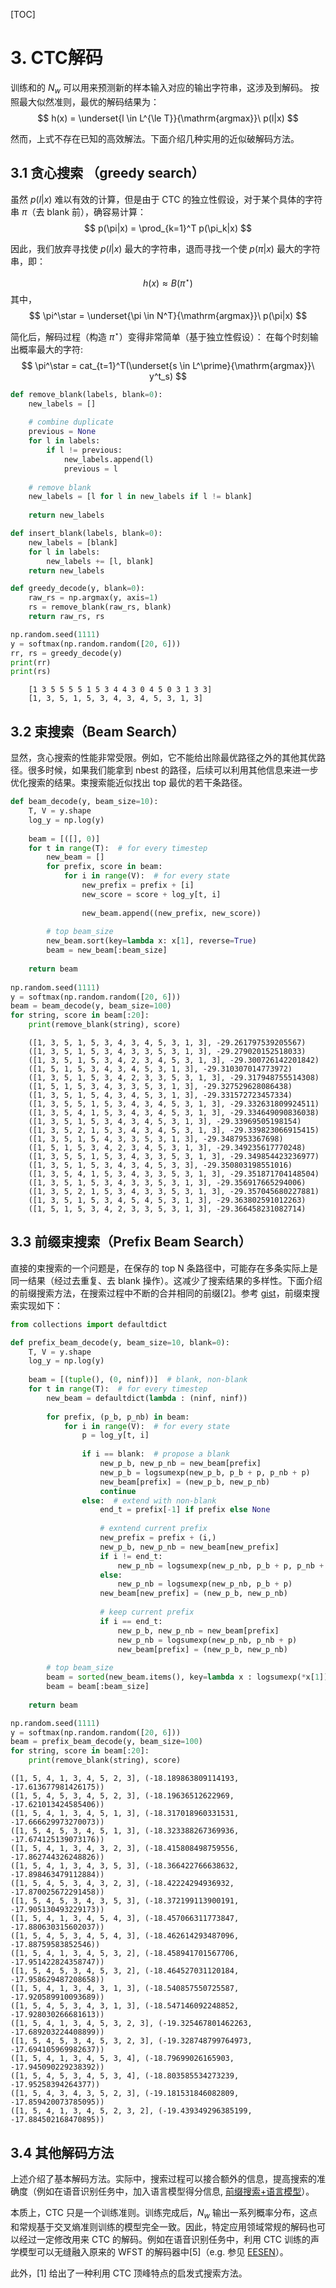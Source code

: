 [TOC]

# 3. CTC解码
训练和的 $N_w$ 可以用来预测新的样本输入对应的输出字符串，这涉及到解码。
按照最大似然准则，最优的解码结果为：
$$
h(x) = \underset{l \in L^{\le T}}{\mathrm{argmax}}\ p(l|x)
$$

然而，上式不存在已知的高效解法。下面介绍几种实用的近似破解码方法。

## 3.1 贪心搜索 （greedy search）
虽然 $p(l|x)$ 难以有效的计算，但是由于 CTC 的独立性假设，对于某个具体的字符串 $\pi$（去 blank 前），确容易计算：
$$
p(\pi|x) = \prod_{k=1}^T p(\pi_k|x)
$$

因此，我们放弃寻找使 $p(l|x)$ 最大的字符串，退而寻找一个使 $p(\pi|x)$ 最大的字符串，即：

$$
h(x) \approx B(\pi^\star)
$$
其中，
$$
\pi^\star = \underset{\pi \in N^T}{\mathrm{argmax}}\ p(\pi|x)
$$

简化后，解码过程（构造 $\pi^\star$）变得非常简单（基于独立性假设）： 在每个时刻输出概率最大的字符:
$$
\pi^\star = cat_{t=1}^T(\underset{s \in L^\prime}{\mathrm{argmax}}\ y^t_s)
$$





```python
def remove_blank(labels, blank=0):
    new_labels = []
    
    # combine duplicate
    previous = None
    for l in labels:
        if l != previous:
            new_labels.append(l)
            previous = l
            
    # remove blank     
    new_labels = [l for l in new_labels if l != blank]
    
    return new_labels

def insert_blank(labels, blank=0):
    new_labels = [blank]
    for l in labels:
        new_labels += [l, blank]
    return new_labels

def greedy_decode(y, blank=0):
    raw_rs = np.argmax(y, axis=1)
    rs = remove_blank(raw_rs, blank)
    return raw_rs, rs

np.random.seed(1111)
y = softmax(np.random.random([20, 6]))
rr, rs = greedy_decode(y)
print(rr)
print(rs)
```

```
    [1 3 5 5 5 5 1 5 3 4 4 3 0 4 5 0 3 1 3 3]
    [1, 3, 5, 1, 5, 3, 4, 3, 4, 5, 3, 1, 3]
```

## 3.2 束搜索（Beam Search）
显然，贪心搜索的性能非常受限。例如，它不能给出除最优路径之外的其他其优路径。很多时候，如果我们能拿到 nbest 的路径，后续可以利用其他信息来进一步优化搜索的结果。束搜索能近似找出 top 最优的若干条路径。


```python
def beam_decode(y, beam_size=10):
    T, V = y.shape
    log_y = np.log(y)
    
    beam = [([], 0)]
    for t in range(T):  # for every timestep
        new_beam = []
        for prefix, score in beam:
            for i in range(V):  # for every state
                new_prefix = prefix + [i]
                new_score = score + log_y[t, i]
                
                new_beam.append((new_prefix, new_score))
                
        # top beam_size
        new_beam.sort(key=lambda x: x[1], reverse=True)
        beam = new_beam[:beam_size]
        
    return beam
    
np.random.seed(1111)
y = softmax(np.random.random([20, 6]))
beam = beam_decode(y, beam_size=100)
for string, score in beam[:20]:
    print(remove_blank(string), score)
```

```
    ([1, 3, 5, 1, 5, 3, 4, 3, 4, 5, 3, 1, 3], -29.261797539205567)
    ([1, 3, 5, 1, 5, 3, 4, 3, 3, 5, 3, 1, 3], -29.279020152518033)
    ([1, 3, 5, 1, 5, 3, 4, 2, 3, 4, 5, 3, 1, 3], -29.300726142201842)
    ([1, 5, 1, 5, 3, 4, 3, 4, 5, 3, 1, 3], -29.310307014773972)
    ([1, 3, 5, 1, 5, 3, 4, 2, 3, 3, 5, 3, 1, 3], -29.317948755514308)
    ([1, 5, 1, 5, 3, 4, 3, 3, 5, 3, 1, 3], -29.327529628086438)
    ([1, 3, 5, 1, 5, 4, 3, 4, 5, 3, 1, 3], -29.331572723457334)
    ([1, 3, 5, 5, 1, 5, 3, 4, 3, 4, 5, 3, 1, 3], -29.332631809924511)
    ([1, 3, 5, 4, 1, 5, 3, 4, 3, 4, 5, 3, 1, 3], -29.334649090836038)
    ([1, 3, 5, 1, 5, 3, 4, 3, 4, 5, 3, 1, 3], -29.33969505198154)
    ([1, 3, 5, 2, 1, 5, 3, 4, 3, 4, 5, 3, 1, 3], -29.339823066915415)
    ([1, 3, 5, 1, 5, 4, 3, 3, 5, 3, 1, 3], -29.3487953367698)
    ([1, 5, 1, 5, 3, 4, 2, 3, 4, 5, 3, 1, 3], -29.349235617770248)
    ([1, 3, 5, 5, 1, 5, 3, 4, 3, 3, 5, 3, 1, 3], -29.349854423236977)
    ([1, 3, 5, 1, 5, 3, 4, 3, 4, 5, 3, 3], -29.350803198551016)
    ([1, 3, 5, 4, 1, 5, 3, 4, 3, 3, 5, 3, 1, 3], -29.351871704148504)
    ([1, 3, 5, 1, 5, 3, 4, 3, 3, 5, 3, 1, 3], -29.356917665294006)
    ([1, 3, 5, 2, 1, 5, 3, 4, 3, 3, 5, 3, 1, 3], -29.357045680227881)
    ([1, 3, 5, 1, 5, 3, 4, 5, 4, 5, 3, 1, 3], -29.363802591012263)
    ([1, 5, 1, 5, 3, 4, 2, 3, 3, 5, 3, 1, 3], -29.366458231082714)
```

## 3.3 前缀束搜索（Prefix Beam Search）
直接的束搜索的一个问题是，在保存的 top N 条路径中，可能存在多条实际上是同一结果（经过去重复、去 blank 操作）。这减少了搜索结果的多样性。下面介绍的前缀搜索方法，在搜索过程中不断的合并相同的前缀[2]。参考 [gist](https://gist.github.com/awni/56369a90d03953e370f3964c826ed4b0)，前缀束搜索实现如下：


```python
from collections import defaultdict

def prefix_beam_decode(y, beam_size=10, blank=0):
    T, V = y.shape
    log_y = np.log(y)
    
    beam = [(tuple(), (0, ninf))]  # blank, non-blank
    for t in range(T):  # for every timestep
        new_beam = defaultdict(lambda : (ninf, ninf))
             
        for prefix, (p_b, p_nb) in beam:
            for i in range(V):  # for every state
                p = log_y[t, i]
                
                if i == blank:  # propose a blank
                    new_p_b, new_p_nb = new_beam[prefix]
                    new_p_b = logsumexp(new_p_b, p_b + p, p_nb + p)
                    new_beam[prefix] = (new_p_b, new_p_nb)
                    continue
                else:  # extend with non-blank
                    end_t = prefix[-1] if prefix else None
                    
                    # exntend current prefix
                    new_prefix = prefix + (i,)
                    new_p_b, new_p_nb = new_beam[new_prefix]
                    if i != end_t:
                        new_p_nb = logsumexp(new_p_nb, p_b + p, p_nb + p)
                    else:
                        new_p_nb = logsumexp(new_p_nb, p_b + p)
                    new_beam[new_prefix] = (new_p_b, new_p_nb)
                    
                    # keep current prefix
                    if i == end_t:
                        new_p_b, new_p_nb = new_beam[prefix]
                        new_p_nb = logsumexp(new_p_nb, p_nb + p)
                        new_beam[prefix] = (new_p_b, new_p_nb)
                
        # top beam_size
        beam = sorted(new_beam.items(), key=lambda x : logsumexp(*x[1]), reverse=True)
        beam = beam[:beam_size]
        
    return beam

np.random.seed(1111)
y = softmax(np.random.random([20, 6]))
beam = prefix_beam_decode(y, beam_size=100)
for string, score in beam[:20]:
    print(remove_blank(string), score)
```

    ([1, 5, 4, 1, 3, 4, 5, 2, 3], (-18.189863809114193, -17.613677981426175))
    ([1, 5, 4, 5, 3, 4, 5, 2, 3], (-18.19636512622969, -17.621013424585406))
    ([1, 5, 4, 1, 3, 4, 5, 1, 3], (-18.317018960331531, -17.666629973270073))
    ([1, 5, 4, 5, 3, 4, 5, 1, 3], (-18.323388267369936, -17.674125139073176))
    ([1, 5, 4, 1, 3, 4, 3, 2, 3], (-18.415808498759556, -17.862744326248826))
    ([1, 5, 4, 1, 3, 4, 3, 5, 3], (-18.366422766638632, -17.898463479112884))
    ([1, 5, 4, 5, 3, 4, 3, 2, 3], (-18.42224294936932, -17.870025672291458))
    ([1, 5, 4, 5, 3, 4, 3, 5, 3], (-18.372199113900191, -17.905130493229173))
    ([1, 5, 4, 1, 3, 4, 5, 4, 3], (-18.457066311773847, -17.880630315602037))
    ([1, 5, 4, 5, 3, 4, 5, 4, 3], (-18.462614293487096, -17.88759583852546))
    ([1, 5, 4, 1, 3, 4, 5, 3, 2], (-18.458941701567706, -17.951422824358747))
    ([1, 5, 4, 5, 3, 4, 5, 3, 2], (-18.464527031120184, -17.958629487208658))
    ([1, 5, 4, 1, 3, 4, 3, 1, 3], (-18.540857550725587, -17.920589910093689))
    ([1, 5, 4, 5, 3, 4, 3, 1, 3], (-18.547146092248852, -17.928030266681613))
    ([1, 5, 4, 1, 3, 4, 5, 3, 2, 3], (-19.325467801462263, -17.689203224408899))
    ([1, 5, 4, 5, 3, 4, 5, 3, 2, 3], (-19.328748799764973, -17.694105969982637))
    ([1, 5, 4, 1, 3, 4, 5, 3, 4], (-18.79699026165903, -17.945090229238392))
    ([1, 5, 4, 5, 3, 4, 5, 3, 4], (-18.803585534273239, -17.95258394264377))
    ([1, 5, 4, 3, 4, 3, 5, 2, 3], (-19.181531846082809, -17.859420073785095))
    ([1, 5, 4, 1, 3, 4, 5, 2, 3, 2], (-19.439349296385199, -17.884502168470895))


## 3.4 其他解码方法
上述介绍了基本解码方法。实际中，搜索过程可以接合额外的信息，提高搜索的准确度（例如在语音识别任务中，加入语言模型得分信息, [前缀搜索+语言模型](https://github.com/PaddlePaddle/DeepSpeech/blob/develop/decoders/decoders_deprecated.py
)）。

本质上，CTC 只是一个训练准则。训练完成后，$N_w$ 输出一系列概率分布，这点和常规基于交叉熵准则训练的模型完全一致。因此，特定应用领域常规的解码也可以经过一定修改用来 CTC 的解码。例如在语音识别任务中，利用 CTC 训练的声学模型可以无缝融入原来的 WFST 的解码器中[5]（e.g. 参见 [EESEN](https://github.com/srvk/eesen)）。

此外，[1] 给出了一种利用 CTC 顶峰特点的启发式搜索方法。